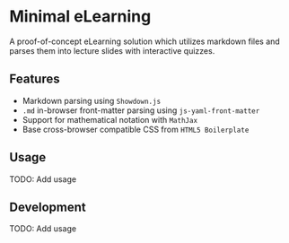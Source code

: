 # Minimal eLearning

A proof-of-concept eLearning solution which utilizes markdown files and parses them into lecture slides with interactive quizzes.

## Features

- Markdown parsing using `Showdown.js`
- `.md` in-browser front-matter parsing using `js-yaml-front-matter`
- Support for mathematical notation with `MathJax`
- Base cross-browser compatible CSS from `HTML5 Boilerplate`

## Usage

TODO: Add usage

## Development

TODO: Add usage